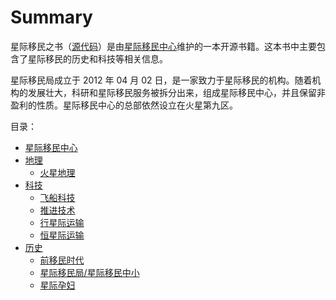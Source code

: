 # Summary

星际移民之书（[源代码](https://github.com/InterImm/InterImmBook)）是由[星际移民中心](http://interimm.github.io/)维护的一本开源书籍。这本书中主要包含了星际移民的历史和科技等相关信息。

星际移民局成立于 2012 年 04 月 02 日，是一家致力于星际移民的机构。随着机构的发展壮大，科研和星际移民服务被拆分出来，组成星际移民中心，并且保留非盈利的性质。星际移民中心的总部依然设立在火星第九区。


目录：

* [星际移民中心](InterImm.md)
* [地理](geo/README.md)
    * [火星地理](geo/mars.md)
* [科技](tech/README.md)
    * [飞船科技](tech/spaceship.md)
    * [推进技术](tech/propulsion.md)
    * [行星际运输](tech/transorbital.md)
    * [恒星际运输](tech/interstellarTrans.md)
* [历史](history/README.md)
    * [前移民时代](history/preImmigration.md)
    * [星际移民局/星际移民中小](history/interImmHist.md)
    * [星际孕妇](history/babies.md)
